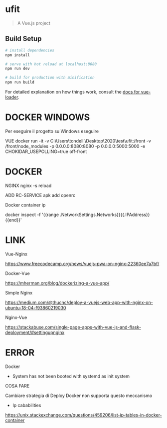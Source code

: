 # ufit

> A Vue.js project

## Build Setup

``` bash
# install dependencies
npm install

# serve with hot reload at localhost:8080
npm run dev

# build for production with minification
npm run build
```

For detailed explanation on how things work, consult the [docs for vue-loader](http://vuejs.github.io/vue-loader).


# DOCKER WINDOWS 

Per eseguire il progetto su Windows eseguire

VUE
docker run -it -v C:\Users\tondelli\Desktop\2020\test\ufit:/front -v /front/node_modules -p 0.0.0.0:8080:8080 -p 0.0.0.0:5000:5000 -e CHOKIDAR_USEPOLLING=true off-front

# DOCKER
NGINX
nginx -s reload

ADD RC-SERVICE 
apk add openrc

Docker container ip

docker inspect -f '{{range .NetworkSettings.Networks}}{{.IPAddress}}{{end}}'

# LINK 

Vue-Nginx 

https://www.freecodecamp.org/news/vuejs-pwa-on-nginx-22360ee7a7bf/

Docker-Vue

https://mherman.org/blog/dockerizing-a-vue-app/

Simple Nginx

https://medium.com/@thucnc/deploy-a-vuejs-web-app-with-nginx-on-ubuntu-18-04-f93860219030

Nginx-Vue

https://stackabuse.com/single-page-apps-with-vue-js-and-flask-deployment/#settingupnginx


# ERROR

Docker
- System has not been booted with systemd as init system

COSA FARE

Cambiare strategia di Deploy Docker non supporta questo meccanismo

- Ip cababilities

https://unix.stackexchange.com/questions/459206/list-ip-tables-in-docker-container 